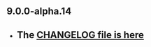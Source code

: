 ## 9.0.0-alpha.14

- ## The [CHANGELOG file is here](https://tau.canardoux.xyz/doc-v9/changelog.html)

